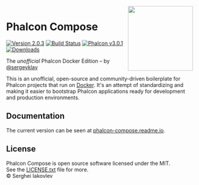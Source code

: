 <img align="right" width="175px" src="http://i.imgur.com/mdZ8Ktf.png" />

# Phalcon Compose

[![Version 2.0.3](https://img.shields.io/badge/version-v2.0.3-green.svg)](https://github.com/sergeyklay/phalcon-compose/releases/tag/v2.0.3)
[![Build Status](https://travis-ci.org/sergeyklay/phalcon-compose.svg?branch=master)](https://travis-ci.org/sergeyklay/phalcon-compose)
[![Phalcon v3.0.1](https://img.shields.io/badge/phalcon-3.0.1-blue.svg)](https://github.com/phalcon/cphalcon)
[![Downloads](https://img.shields.io/packagist/dt/sergeyklay/phalcon-compose.svg)](https://packagist.org/packages/sergeyklay/phalcon-compose)

The *unofficial* Phalcon Docker Edition – by [@sergeyklay](https://github.com/sergeyklay)

This is an unofficial, open-source and community-driven boilerplate for Phalcon projects that run on [Docker](https://www.docker.com/).
It's an attempt of standardizing and making it easier to bootstrap Phalcon applications ready for development and
production environments.

## Documentation

The current version can be seen at [phalcon-compose.readme.io](https://phalcon-compose.readme.io/).

## License

Phalcon Compose is open source software licensed under the MIT.<br>
See the [LICENSE.txt](https://github.com/sergeyklay/phalcon-compose/blob/master/LICENSE.txt) file for more.<br>
© Serghei Iakovlev
